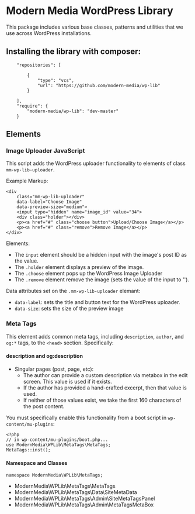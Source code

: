 # Modern Media WordPress Library

This package includes various base classes, patterns and utilities that we use across WordPress installations.

## Installing the library with composer:

```
	"repositories": [
		
		{
			"type": "vcs",
			"url": "https://github.com/modern-media/wp-lib"
		}

	],
	"require": {
		"modern-media/wp-lib": "dev-master"
	}
```

## Elements

### Image Uploader JavaScript

This script adds the WordPress uploader functionality to elements of class `mm-wp-lib-uploader`.
 
Example Markup:

    <div 
        class="mm-wp-lib-uploader" 
        data-label="Choose Image" 
        data-preview-size="medium">
        <input type="hidden" name="image_id" value="34">
	    <div class="holder"></div>
	    <p><a href="#" class="choose button">Upload/Choose Image</a></p>
	    <p><a href="#" class="remove">Remove Image</a></p>
    </div>

 Elements:
 
 * The `input` element should be a hidden input with the image's post ID as the value.
 * The `.holder` element displays a preview of the image.
 * The `.choose` element pops up the WordPress Image Uploader
 * The `.remove` element remove the image (sets the value of the input to '').


Data attributes set on the `.mm-wp-lib-uploader` elemant:  
 * 	`data-label`: sets the title and button text for the WordPress uploader.  
 * 	`data-size`: sets the size of the preview image	

### Meta Tags


This element adds common meta tags, including `description`, `author`, and `og:*` tags, to the `<head>` section. Specifically:

#### description and og:description

- Singular pages (post, page, etc):
	- The author can provide a custom description via metabox in the edit screen. This value is used if it exists.
	- If the author has provided a hand-crafted excerpt, then that value is used.
	- If neither of those values exist, we take the first 160 characters of the post content.
	

You must specifically enable this functionality from a boot script in `wp-content/mu-plugins`:

```
<?php
// in wp-content/mu-plugins/boot.php...
use ModernMedia\WPLib\MetaTags\MetaTags;
MetaTags::inst();
```

#### Namespace and Classes

```
namespace ModernMedia\WPLib\MetaTags;
```

- ModernMedia\WPLib\MetaTags\MetaTags
- ModernMedia\WPLib\MetaTags\Data\SiteMetaData
- ModernMedia\WPLib\MetaTags\Admin\SiteMetaTagsPanel
- ModernMedia\WPLib\MetaTags\Admin\MetaTagsMetaBox








